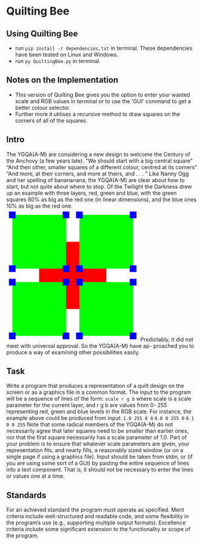 # Quilting Bee
## Using Quilting Bee
- run ```pip install -r dependencies.txt``` in terminal. These dependencies have been tested on Linux and Windows.
- run ```py QuiltingBee.py``` in terminal.
## Notes on the Implementation
- This version of Quilting Bee gives you the option to enter your wanted scale and RGB values in terminal or to use the 'GUI' command to get a better colour selector.
- Further more it utilises a recursive method to draw squares on the corners of all of the squares.
## Intro
The YGQA(A-M) are considering a new design to welcome the Century of the Anchovy (a few years late).
"We should start with a big central square"
“And then other, smaller squares of a different colour, centred at its corners”
“And more, at their corners, and more at theirs, and . . . ”
Like Nanny Ogg and her spelling of banananana, the YGQA(A-M) are clear about how
to start, but not quite about where to stop.
Of the Twilight the Darkness drew up an example with three layers, red, green and
blue, with the green squares 80% as big as the red one (in linear dimensions), and the
blue ones 10% as big as the red one.
![Quilt Example](example.png)
Predictably, it did not meet with universal approval. So the YGQA(A-M) have ap-
proached you to produce a way of examining other possibilities easily.

## Task
Write a program that produces a representation of a quilt design on the screen or as a
graphics file in a common format. The input to the program will be a sequence of lines
of the form:
```scale r g b```
where scale is a scale parameter for the current layer, and r g b are values from 0-
255 representing red, green and blue levels in the RGB scale. For instance, the example
above could be produced from input:
```1.0 255 0 0```
```0.8 0 255 0```
```0.1 0 0 255```
Note that some radical members of the YGQA(A-M) do not necessarily agree that later
squares need to be smaller than earlier ones, nor that the first square necessarily has a
scale parameter of 1.0. Part of your problem is to ensure that whatever scale parameters
are given, your representation fits, and nearly fills, a reasonably sized window (or on a
single page if using a graphics file).
Input should be taken from stdin, or (if you are using some sort of a GUI) by pasting
the entire sequence of lines into a text component. That is, it should not be necessary to
enter the lines or values one at a time.

## Standards
For an achieved standard the program must operate as specified.
Merit criteria include well-structured and readable code, and some flexibility in the
program’s use (e.g., supporting multiple output formats).
Excellence criteria include some significant extension to the functionality or scope of
the program.